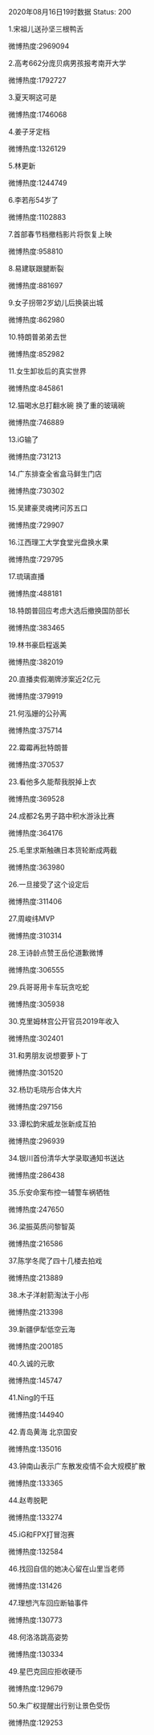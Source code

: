 2020年08月16日19时数据
Status: 200

1.宋祖儿送孙坚三根鸭舌

微博热度:2969094

2.高考662分庞贝病男孩报考南开大学

微博热度:1792727

3.夏天啊这可是

微博热度:1746068

4.姜子牙定档

微博热度:1326129

5.林更新

微博热度:1244749

6.李若彤54岁了

微博热度:1102883

7.首部春节档撤档影片将恢复上映

微博热度:958810

8.易建联跟腱断裂

微博热度:881697

9.女子拐带2岁幼儿后换装出城

微博热度:862980

10.特朗普弟弟去世

微博热度:852982

11.女生卸妆后的真实世界

微博热度:845861

12.猫喝水总打翻水碗 换了重的玻璃碗

微博热度:746889

13.iG输了

微博热度:731213

14.广东排查全省盒马鲜生门店

微博热度:730302

15.吴建豪灵魂拷问苏五口

微博热度:729907

16.江西理工大学食堂光盘换水果

微博热度:729795

17.琉璃直播

微博热度:488181

18.特朗普回应考虑大选后撤换国防部长

微博热度:383465

19.林书豪启程返美

微博热度:382019

20.直播卖假潮牌涉案近2亿元

微博热度:379919

21.何泓姗的公孙离

微博热度:375714

22.霉霉再批特朗普

微博热度:370537

23.看他多久能帮我脱掉上衣

微博热度:369528

24.成都2名男子路中积水游泳比赛

微博热度:364176

25.毛里求斯触礁日本货轮断成两截

微博热度:363980

26.一旦接受了这个设定后

微博热度:311406

27.周峻纬MVP

微博热度:310314

28.王诗龄点赞王岳伦道歉微博

微博热度:306555

29.兵哥哥用卡车玩贪吃蛇

微博热度:305938

30.克里姆林宫公开官员2019年收入

微博热度:302401

31.和男朋友说想要萝卜丁

微博热度:301520

32.杨玏毛晓彤合体大片

微博热度:297156

33.谭松韵宋威龙张新成互拍

微博热度:296939

34.银川首份清华大学录取通知书送达

微博热度:286438

35.乐安命案布控一辅警车祸牺牲

微博热度:247650

36.梁振英质问黎智英

微博热度:216586

37.陈学冬爬了四十几楼去拍戏

微博热度:213889

38.木子洋射箭淘汰于小彤

微博热度:213398

39.新疆伊犁低空云海

微博热度:200185

40.久诚的元歌

微博热度:145747

41.Ning的千珏

微博热度:144940

42.青岛黄海 北京国安

微博热度:135016

43.钟南山表示广东散发疫情不会大规模扩散

微博热度:133365

44.赵粤脱靶

微博热度:133274

45.iG和FPX打冒泡赛

微博热度:132584

46.找回自信的她决心留在山里当老师

微博热度:131426

47.理想汽车回应断轴事件

微博热度:130773

48.何洛洛跳高姿势

微博热度:130334

49.星巴克回应拒收硬币

微博热度:129679

50.朱广权提醒出行别让景色受伤

微博热度:129253

